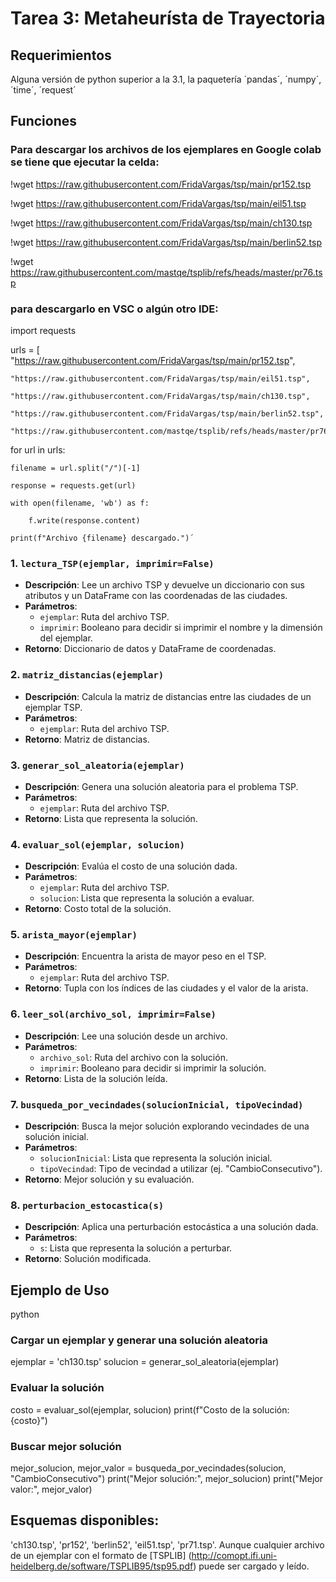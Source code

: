 # Tarea 3: Metaheurísta de Trayectoria

## Requerimientos
Alguna versión de python superior a la 3.1, la paquetería ´pandas´, ´numpy´, ´time´, ´request´

## Funciones
### Para descargar los archivos de los ejemplares en Google colab se tiene que ejecutar la celda:

!wget https://raw.githubusercontent.com/FridaVargas/tsp/main/pr152.tsp

!wget https://raw.githubusercontent.com/FridaVargas/tsp/main/eil51.tsp

!wget https://raw.githubusercontent.com/FridaVargas/tsp/main/ch130.tsp

!wget https://raw.githubusercontent.com/FridaVargas/tsp/main/berlin52.tsp

!wget https://raw.githubusercontent.com/mastqe/tsplib/refs/heads/master/pr76.tsp

### para descargarlo en VSC o algún otro IDE:

  import requests

  urls = [
    "https://raw.githubusercontent.com/FridaVargas/tsp/main/pr152.tsp",
    
    "https://raw.githubusercontent.com/FridaVargas/tsp/main/eil51.tsp",
    
    "https://raw.githubusercontent.com/FridaVargas/tsp/main/ch130.tsp",
    
    "https://raw.githubusercontent.com/FridaVargas/tsp/main/berlin52.tsp",
    
    "https://raw.githubusercontent.com/mastqe/tsplib/refs/heads/master/pr76.tsp]
    
  for url in urls:

    filename = url.split("/")[-1]
    
    response = requests.get(url)
    
    with open(filename, 'wb') as f:
    
        f.write(response.content)
        
    print(f"Archivo {filename} descargado.")´
    
### 1. `lectura_TSP(ejemplar, imprimir=False)`

- **Descripción**: Lee un archivo TSP y devuelve un diccionario con sus atributos y un DataFrame con las coordenadas de las ciudades.
- **Parámetros**:
  - `ejemplar`: Ruta del archivo TSP.
  - `imprimir`: Booleano para decidir si imprimir el nombre y la dimensión del ejemplar.
- **Retorno**: Diccionario de datos y DataFrame de coordenadas.

### 2. `matriz_distancias(ejemplar)`

- **Descripción**: Calcula la matriz de distancias entre las ciudades de un ejemplar TSP.
- **Parámetros**:
  - `ejemplar`: Ruta del archivo TSP.
- **Retorno**: Matriz de distancias.

### 3. `generar_sol_aleatoria(ejemplar)`

- **Descripción**: Genera una solución aleatoria para el problema TSP.
- **Parámetros**:
  - `ejemplar`: Ruta del archivo TSP.
- **Retorno**: Lista que representa la solución.

### 4. `evaluar_sol(ejemplar, solucion)`

- **Descripción**: Evalúa el costo de una solución dada.
- **Parámetros**:
  - `ejemplar`: Ruta del archivo TSP.
  - `solucion`: Lista que representa la solución a evaluar.
- **Retorno**: Costo total de la solución.

### 5. `arista_mayor(ejemplar)`

- **Descripción**: Encuentra la arista de mayor peso en el TSP.
- **Parámetros**:
  - `ejemplar`: Ruta del archivo TSP.
- **Retorno**: Tupla con los índices de las ciudades y el valor de la arista.

### 6. `leer_sol(archivo_sol, imprimir=False)`

- **Descripción**: Lee una solución desde un archivo.
- **Parámetros**:
  - `archivo_sol`: Ruta del archivo con la solución.
  - `imprimir`: Booleano para decidir si imprimir la solución.
- **Retorno**: Lista de la solución leída.

### 7. `busqueda_por_vecindades(solucionInicial, tipoVecindad)`

- **Descripción**: Busca la mejor solución explorando vecindades de una solución inicial.
- **Parámetros**:
  - `solucionInicial`: Lista que representa la solución inicial.
  - `tipoVecindad`: Tipo de vecindad a utilizar (ej. "CambioConsecutivo").
- **Retorno**: Mejor solución y su evaluación.

### 8. `perturbacion_estocastica(s)`

- **Descripción**: Aplica una perturbación estocástica a una solución dada.
- **Parámetros**:
  - `s`: Lista que representa la solución a perturbar.
- **Retorno**: Solución modificada.

## Ejemplo de Uso

python
### Cargar un ejemplar y generar una solución aleatoria
ejemplar = 'ch130.tsp'
solucion = generar_sol_aleatoria(ejemplar)

### Evaluar la solución
costo = evaluar_sol(ejemplar, solucion)
print(f"Costo de la solución: {costo}")

### Buscar mejor solución
mejor_solucion, mejor_valor = busqueda_por_vecindades(solucion, "CambioConsecutivo")
print("Mejor solución:", mejor_solucion)
print("Mejor valor:", mejor_valor)

## Esquemas disponibles: 
'ch130.tsp', 'pr152', 'berlin52', 'eil51.tsp', 'pr71.tsp'. Aunque cualquier archivo de un ejemplar con el formato de [TSPLIB] (http://comopt.ifi.uni-heidelberg.de/software/TSPLIB95/tsp95.pdf) puede ser cargado y leído.

